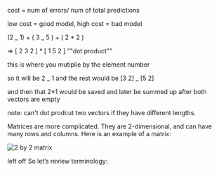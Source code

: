cost = num of errors/ num of total predictions

low cost = good model, high cost = bad model

(2 _ 1) + ( 3 _ 5 ) + ( 2 \* 2 )

=> [ 2 3 2 ] \* [ 1 5 2 ] ""dot product""

this is where you mutiplie by the element number

so it will be 2 _ 1 and the rest would be [3 2] _ [5 2]

and then that 2\*1 would be saved and later be summed up after both vectors are empty

note: can't dot prodcut two vectors if they have different lengths.

Matrices are more complicated. They are 2-dimensional, and can have many rows and columns. Here is an example of a matrix:

![2 by 2 matrix](https://miro.medium.com/v2/resize:fit:65/0*VvMb7Yb1WwfbZPHd.png)

left off So let’s review terminology:
